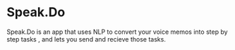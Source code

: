 # Speak.Do
Speak.Do is an app that uses NLP to convert your voice memos into step by step tasks , and lets you send and recieve those tasks.
